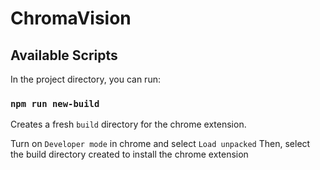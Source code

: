 # ChromaVision



## Available Scripts

In the project directory, you can run:

### `npm run new-build`

Creates a fresh `build` directory for the chrome extension.

Turn on `Developer mode` in chrome and select `Load unpacked`
Then, select the build directory created to install the chrome extension
